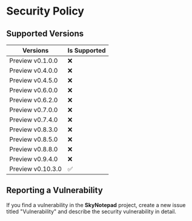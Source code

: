 # Security Policy

## Supported Versions

| Versions           | Is Supported       |
| -------            | ------------------ |
| Preview v0.1.0.0   | :x:                |
| Preview v0.4.0.0   | :x:                |
| Preview v0.4.5.0   | :x:                |
| Preview v0.6.0.0   | :x:                |
| Preview v0.6.2.0   | :x:                |
| Preview v0.7.0.0   | :x:                |
| Preview v0.7.4.0   | :x:                |
| Preview v0.8.3.0   | :x:                |
| Preview v0.8.5.0   | :x:                |
| Preview v0.8.8.0   | :x:                |
| Preview v0.9.4.0   | :x:                |
| Preview v0.10.3.0  | :white_check_mark: |

## Reporting a Vulnerability
If you find a vulnerability in the **SkyNotepad** project, create a new issue titled "Vulnerability" and describe the security vulnerability in detail.